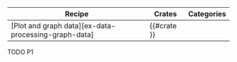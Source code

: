 | Recipe | Crates | Categories |
|--------|--------|------------|
| [Plot and graph data][ex-data-processing-graph-data] | {{#crate }} |  |

<div class="hidden">
TODO P1
</div>
